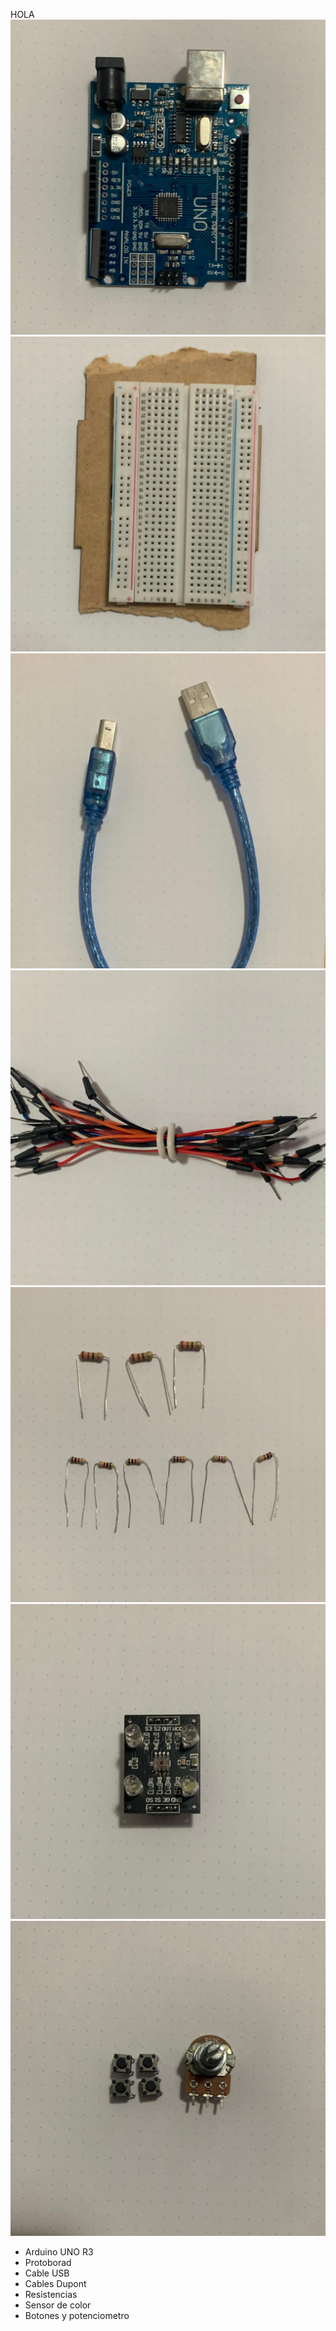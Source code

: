 HOLA 
![material1](material1.jpg)
![material2](material2.jpg)
![material3](material3.jpg)
![material4](material4.jpg)
![material5](material5.jpg)
![material6](material6.jpg)
![material7](material7.jpg)

* Arduino UNO R3
* Protoborad
* Cable USB
* Cables Dupont
* Resistencias
* Sensor de color
* Botones y potenciometro
